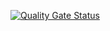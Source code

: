 [![Quality Gate Status](https://sonarcloud.io/api/project_badges/measure?project=stnokott_SCUpgradeHelper&metric=alert_status)](https://sonarcloud.io/dashboard?id=stnokott_SCUpgradeHelper)